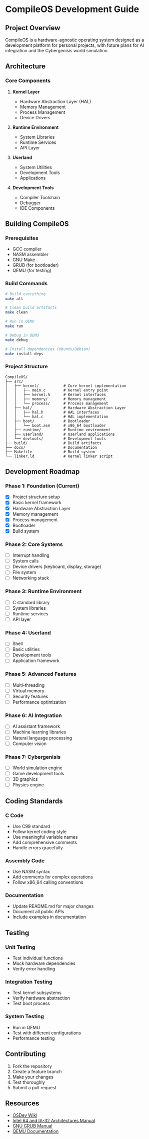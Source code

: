 # CompileOS Development Guide

## Project Overview

CompileOS is a hardware-agnostic operating system designed as a development platform for personal projects, with future plans for AI integration and the Cybergenisis world simulation.

## Architecture

### Core Components

1. **Kernel Layer**
   - Hardware Abstraction Layer (HAL)
   - Memory Management
   - Process Management
   - Device Drivers

2. **Runtime Environment**
   - System Libraries
   - Runtime Services
   - API Layer

3. **Userland**
   - System Utilities
   - Development Tools
   - Applications

4. **Development Tools**
   - Compiler Toolchain
   - Debugger
   - IDE Components

## Building CompileOS

### Prerequisites

- GCC compiler
- NASM assembler
- GNU Make
- GRUB (for bootloader)
- QEMU (for testing)

### Build Commands

```bash
# Build everything
make all

# Clean build artifacts
make clean

# Run in QEMU
make run

# Debug in QEMU
make debug

# Install dependencies (Ubuntu/Debian)
make install-deps
```

### Project Structure

```
CompileOS/
├── src/
│   ├── kernel/           # Core kernel implementation
│   │   ├── main.c        # Kernel entry point
│   │   ├── kernel.h      # Kernel interfaces
│   │   ├── memory/       # Memory management
│   │   └── process/      # Process management
│   ├── hal/              # Hardware Abstraction Layer
│   │   ├── hal.h         # HAL interfaces
│   │   └── hal.c         # HAL implementation
│   ├── boot/             # Bootloader
│   │   └── boot.asm      # x86_64 bootloader
│   ├── runtime/          # Runtime environment
│   ├── userland/         # Userland applications
│   └── devtools/         # Development tools
├── build/                # Build artifacts
├── docs/                 # Documentation
├── Makefile              # Build system
└── linker.ld             # Kernel linker script
```

## Development Roadmap

### Phase 1: Foundation (Current)
- [x] Project structure setup
- [x] Basic kernel framework
- [x] Hardware Abstraction Layer
- [x] Memory management
- [x] Process management
- [x] Bootloader
- [x] Build system

### Phase 2: Core Systems
- [ ] Interrupt handling
- [ ] System calls
- [ ] Device drivers (keyboard, display, storage)
- [ ] File system
- [ ] Networking stack

### Phase 3: Runtime Environment
- [ ] C standard library
- [ ] System libraries
- [ ] Runtime services
- [ ] API layer

### Phase 4: Userland
- [ ] Shell
- [ ] Basic utilities
- [ ] Development tools
- [ ] Application framework

### Phase 5: Advanced Features
- [ ] Multi-threading
- [ ] Virtual memory
- [ ] Security features
- [ ] Performance optimization

### Phase 6: AI Integration
- [ ] AI assistant framework
- [ ] Machine learning libraries
- [ ] Natural language processing
- [ ] Computer vision

### Phase 7: Cybergenisis
- [ ] World simulation engine
- [ ] Game development tools
- [ ] 3D graphics
- [ ] Physics engine

## Coding Standards

### C Code
- Use C99 standard
- Follow kernel coding style
- Use meaningful variable names
- Add comprehensive comments
- Handle errors gracefully

### Assembly Code
- Use NASM syntax
- Add comments for complex operations
- Follow x86_64 calling conventions

### Documentation
- Update README.md for major changes
- Document all public APIs
- Include examples in documentation

## Testing

### Unit Testing
- Test individual functions
- Mock hardware dependencies
- Verify error handling

### Integration Testing
- Test kernel subsystems
- Verify hardware abstraction
- Test boot process

### System Testing
- Run in QEMU
- Test with different configurations
- Performance testing

## Contributing

1. Fork the repository
2. Create a feature branch
3. Make your changes
4. Test thoroughly
5. Submit a pull request

## Resources

- [OSDev Wiki](https://wiki.osdev.org/)
- [Intel 64 and IA-32 Architectures Manual](https://software.intel.com/en-us/articles/intel-sdm)
- [GNU GRUB Manual](https://www.gnu.org/software/grub/manual/)
- [QEMU Documentation](https://qemu.readthedocs.io/)

